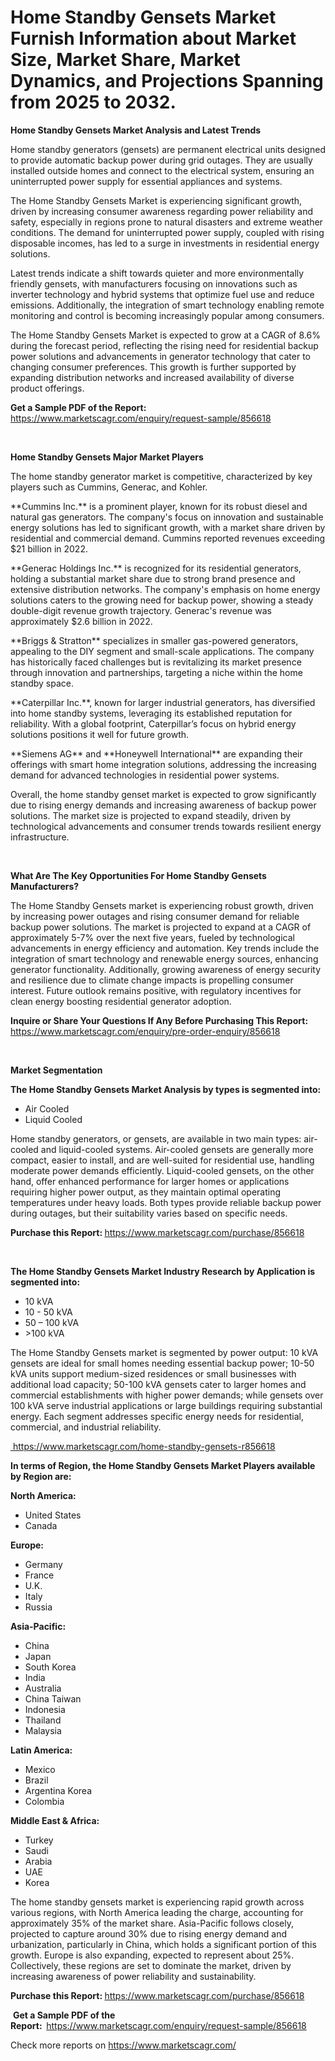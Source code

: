 <p><h1>Home Standby Gensets Market Furnish Information about Market Size, Market Share, Market Dynamics, and Projections Spanning from 2025 to 2032.</h1></p><p><strong>Home Standby Gensets Market Analysis and Latest Trends</strong></p>
<p><p>Home standby generators (gensets) are permanent electrical units designed to provide automatic backup power during grid outages. They are usually installed outside homes and connect to the electrical system, ensuring an uninterrupted power supply for essential appliances and systems.</p><p>The Home Standby Gensets Market is experiencing significant growth, driven by increasing consumer awareness regarding power reliability and safety, especially in regions prone to natural disasters and extreme weather conditions. The demand for uninterrupted power supply, coupled with rising disposable incomes, has led to a surge in investments in residential energy solutions.</p><p>Latest trends indicate a shift towards quieter and more environmentally friendly gensets, with manufacturers focusing on innovations such as inverter technology and hybrid systems that optimize fuel use and reduce emissions. Additionally, the integration of smart technology enabling remote monitoring and control is becoming increasingly popular among consumers.</p><p>The Home Standby Gensets Market is expected to grow at a CAGR of 8.6% during the forecast period, reflecting the rising need for residential backup power solutions and advancements in generator technology that cater to changing consumer preferences. This growth is further supported by expanding distribution networks and increased availability of diverse product offerings.</p></p>
<p><strong>Get a Sample PDF of the Report:&nbsp;</strong> <a href="https://www.marketscagr.com/enquiry/request-sample/856618?utm_campaign=2529&utm_medium=2&utm_source=Github&utm_content=ia&utm_term=09042025&utm_id=home-standby-gensets">https://www.marketscagr.com/enquiry/request-sample/856618</a></p>
<p>&nbsp;</p>
<p><strong>Home Standby Gensets Major Market Players</strong></p>
<p><p>The home standby generator market is competitive, characterized by key players such as Cummins, Generac, and Kohler. </p><p>**Cummins Inc.** is a prominent player, known for its robust diesel and natural gas generators. The company's focus on innovation and sustainable energy solutions has led to significant growth, with a market share driven by residential and commercial demand. Cummins reported revenues exceeding $21 billion in 2022.</p><p>**Generac Holdings Inc.** is recognized for its residential generators, holding a substantial market share due to strong brand presence and extensive distribution networks. The company's emphasis on home energy solutions caters to the growing need for backup power, showing a steady double-digit revenue growth trajectory. Generac's revenue was approximately $2.6 billion in 2022.</p><p>**Briggs & Stratton** specializes in smaller gas-powered generators, appealing to the DIY segment and small-scale applications. The company has historically faced challenges but is revitalizing its market presence through innovation and partnerships, targeting a niche within the home standby space.</p><p>**Caterpillar Inc.**, known for larger industrial generators, has diversified into home standby systems, leveraging its established reputation for reliability. With a global footprint, Caterpillar’s focus on hybrid energy solutions positions it well for future growth.</p><p>**Siemens AG** and **Honeywell International** are expanding their offerings with smart home integration solutions, addressing the increasing demand for advanced technologies in residential power systems.</p><p>Overall, the home standby genset market is expected to grow significantly due to rising energy demands and increasing awareness of backup power solutions. The market size is projected to expand steadily, driven by technological advancements and consumer trends towards resilient energy infrastructure.</p></p>
<p>&nbsp;</p>
<p><strong>What Are The Key Opportunities For Home Standby Gensets Manufacturers?</strong></p>
<p><p>The Home Standby Gensets market is experiencing robust growth, driven by increasing power outages and rising consumer demand for reliable backup power solutions. The market is projected to expand at a CAGR of approximately 5-7% over the next five years, fueled by technological advancements in energy efficiency and automation. Key trends include the integration of smart technology and renewable energy sources, enhancing generator functionality. Additionally, growing awareness of energy security and resilience due to climate change impacts is propelling consumer interest. Future outlook remains positive, with regulatory incentives for clean energy boosting residential generator adoption.</p></p>
<p><strong>Inquire or Share Your Questions If Any Before Purchasing This Report:</strong> <a href="https://www.marketscagr.com/enquiry/pre-order-enquiry/856618?utm_campaign=2529&utm_medium=2&utm_source=Github&utm_content=ia&utm_term=09042025&utm_id=home-standby-gensets">https://www.marketscagr.com/enquiry/pre-order-enquiry/856618</a></p>
<p>&nbsp;</p>
<p><strong>Market Segmentation</strong></p>
<p><strong>The Home Standby Gensets Market Analysis by types is segmented into:</strong></p>
<p><ul><li>Air Cooled</li><li>Liquid Cooled</li></ul></p>
<p><p>Home standby generators, or gensets, are available in two main types: air-cooled and liquid-cooled systems. Air-cooled gensets are generally more compact, easier to install, and are well-suited for residential use, handling moderate power demands efficiently. Liquid-cooled gensets, on the other hand, offer enhanced performance for larger homes or applications requiring higher power output, as they maintain optimal operating temperatures under heavy loads. Both types provide reliable backup power during outages, but their suitability varies based on specific needs.</p></p>
<p><strong>Purchase this Report:&nbsp;</strong><a href="https://www.marketscagr.com/purchase/856618?utm_campaign=2529&utm_medium=2&utm_source=Github&utm_content=ia&utm_term=09042025&utm_id=home-standby-gensets">https://www.marketscagr.com/purchase/856618</a></p>
<p>&nbsp;</p>
<p><strong>The Home Standby Gensets Market Industry Research by Application is segmented into:</strong></p>
<p><ul><li>10 kVA</li><li>10 - 50 kVA</li><li>50 – 100 kVA</li><li>>100 kVA</li></ul></p>
<p><p>The Home Standby Gensets market is segmented by power output: 10 kVA gensets are ideal for small homes needing essential backup power; 10-50 kVA units support medium-sized residences or small businesses with additional load capacity; 50-100 kVA gensets cater to larger homes and commercial establishments with higher power demands; while gensets over 100 kVA serve industrial applications or large buildings requiring substantial energy. Each segment addresses specific energy needs for residential, commercial, and industrial reliability.</p></p>
<p><a href="https://www.marketscagr.com/home-standby-gensets-r856618?utm_campaign=2529&utm_medium=2&utm_source=Github&utm_content=ia&utm_term=09042025&utm_id=home-standby-gensets">&nbsp;https://www.marketscagr.com/home-standby-gensets-r856618</a></p>
<p><strong>In terms of Region, the Home Standby Gensets Market Players available by Region are:</strong></p>
<p>
    <p> <strong> North America: </strong>
        <ul>
            <li>United States</li>
            <li>Canada</li>
        </ul>
        </p> 
    <p> <strong> Europe: </strong>
        <ul>
            <li>Germany</li>
            <li>France</li>
            <li>U.K.</li>
            <li>Italy</li>
            <li>Russia</li>
        </ul>
        </p> 
    <p> <strong> Asia-Pacific: </strong>
        <ul>
            <li>China</li>
            <li>Japan</li>
            <li>South Korea</li>
            <li>India</li>
            <li>Australia</li>
            <li>China Taiwan</li>
            <li>Indonesia</li>
            <li>Thailand</li>
            <li>Malaysia</li>
        </ul>
        </p> 
    <p> <strong> Latin America: </strong>
        <ul>
            <li>Mexico</li>
            <li>Brazil</li>
            <li>Argentina Korea</li>
            <li>Colombia</li>
        </ul>
        </p> 
    <p> <strong> Middle East & Africa: </strong>
        <ul>
            <li>Turkey</li>
            <li>Saudi</li>
            <li>Arabia</li>
            <li>UAE</li>
            <li>Korea</li>
        </ul>
    </p>
    </p>
<p><p>The home standby gensets market is experiencing rapid growth across various regions, with North America leading the charge, accounting for approximately 35% of the market share. Asia-Pacific follows closely, projected to capture around 30% due to rising energy demand and urbanization, particularly in China, which holds a significant portion of this growth. Europe is also expanding, expected to represent about 25%. Collectively, these regions are set to dominate the market, driven by increasing awareness of power reliability and sustainability.</p></p>
<p><strong>Purchase this Report: </strong><a href="https://www.marketscagr.com/purchase/856618?utm_campaign=2529&utm_medium=2&utm_source=Github&utm_content=ia&utm_term=09042025&utm_id=home-standby-gensets">https://www.marketscagr.com/purchase/856618</a></p>
<p>&nbsp;<strong>Get a Sample PDF of the Report:&nbsp;&nbsp;</strong><a href="https://www.marketscagr.com/enquiry/request-sample/856618?utm_campaign=2529&utm_medium=2&utm_source=Github&utm_content=ia&utm_term=09042025&utm_id=home-standby-gensets">https://www.marketscagr.com/enquiry/request-sample/856618</a></p>
<p><strong></strong></p>
<p>Check more reports on <a href="https://www.marketscagr.com/?utm_campaign=2529&utm_medium=2&utm_source=Github&utm_content=ia&utm_term=09042025&utm_id=home-standby-gensets">https://www.marketscagr.com/</a></p>
